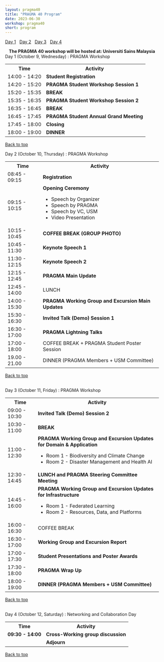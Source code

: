 ```yaml
---
layout: pragma40
title: "PRAGMA 40 Program"
date: 2023-06-30
workshop: pragma40
short: program
---
```


[Day 1](#day1)&nbsp;&nbsp; [Day 2](#day2)&nbsp;&nbsp; [Day 3](#day3)&nbsp;&nbsp; [Day 4](#day4)&nbsp;&nbsp;

<div class="alert">
  <center>
    <b>The PRAGMA 40 workshop will be hosted at: Universiti Sains Malaysia</b>
  </center>
</div>

<div class="border40" id="day1">Day 1 (October 9, Wednesday) : PRAGMA Workshop</div>
<table class="program40">
  <tbody><tr>
    <th>Time</th>
    <th>Activity</th>
  </tr>
  <tr>
    <td>14:00 - 14:20</td>
    <td><b>Student Registration</b></td>
  </tr>
  <tr>
    <td>14:20 - 15:20</td>
    <td><b><!--<a href="https://github.com/pragmagrid/pragma-meetings/blob/master/pragma40/student-workshop/README.md">-->PRAGMA Student Workshop Session 1<!--</a>--></b></td>
  </tr>
  <tr>
    <td>15:20 - 15:35</td>
    <td class="break"><b>BREAK</b></td>
    </tr>
    <tr>
    <td>15:35 - 16:35</td>
    <td><b> PRAGMA Student Workshop Session 2</b></td>
  </tr>
    <tr>
    <td>16:35 - 16:45</td>
    <td class="break"><b>BREAK</b></td>
    </tr>
      <tr>
    <td>16:45 - 17:45</td>
    <td><b>PRAGMA Student Annual Grand Meeting</b></td>
  </tr>
  <tr>
    <td>17:45 - 18:00</td>
    <td><b>Closing</b></td>
  </tr>
  <tr>
    <td>18:00 - 19:00</td>
    <td class="break"><b>DINNER</b></td>
  </tr>
</tbody></table>

[Back to top](/pragma40-program)

<div class="border40" id="day2">Day 2 (October 10, Thursday) : PRAGMA Workshop </div>

<table class="program40">
  <tbody><tr>
    <th>Time</th>
    <th>Activity</th>
  </tr>
  <tr>
    <td>08:45 - 09:15</td>
    <td><b>Registration</b></td>
  </tr>
  <tr>
    <td>09:15 - 10:15</td>
    <td><b>Opening Ceremony</b>
      <ul>
        <li>Speech by Organizer</li>
         <li>Speech by PRAGMA</li>
         <li>Speech by VC, USM</li>
        <li>Video Presentation</li>
      </ul>
    </td>
  </tr>
  <tr>
    <td>10:15 - 10:45</td>
    <td class="break"><b>COFFEE BREAK (GROUP PHOTO)</b></td>
  </tr>
  <tr>
    <td>10:45 - 11:30</td>
    <td><b>Keynote Speech 1</b> </td>
  </tr>
  <tr>
    <td>11:30 - 12:15</td>
    <td><b>Keynote Speech 2</b></td>
  </tr>
    <tr>
    <td>12:15 - 12:45</td>
    <td><b>PRAGMA Main Update</b></td>
  </tr>
  <tr>
    <td>12:45 - 14:00</td>
     <td class="break">LUNCH</td>
  </tr>
  <tr>
    <td>14:00 - 15:30</td>
    <td><b>PRAGMA Working Group and Excursion Main Updates</b>
    </td>
  </tr>
  <tr>
    <td>15:30 - 16:30</td>
    <td><b>Invited Talk (Demo) Session 1</b>
    </td>
  </tr>
  <tr>
    <td>16:30 - 17:00</td>
    <td><b>PRAGMA Lightning Talks</b>
    </td>
  </tr>
  <tr>
    <td>17:00 - 18:00</td>
    <td class="break">COFFEE BREAK + PRAGMA Student Poster Session</td>
  </tr>
  <tr>
    <td>19.00 - 21.00</td>
    <td class="break">DINNER (PRAGMA Members + USM Committee)</td>
  </tr>
</tbody></table>

[Back to top](/pragma40-program)

<br>

<div class="border40" id="day3">Day 3 (October 11, Friday) : PRAGMA Workshop </div>

<table class="program40">
  <tbody><tr>
    <th>Time</th>
    <th>Activity</th>
  </tr>
  <tr>
    <td>09:00 - 10:30</td>
    <td><b>Invited Talk (Demo) Session 2</b></td>
  </tr>
  <tr>
    <td>10:30 - 11:00</td>
    <td class="break"><b>BREAK</b></td>
  </tr>
  <tr>
    <td>11:00 - 12:30</td>
    <td><b>PRAGMA Working Group and Excursion Updates for Domain & Application</b>
      <ul>
        <li>Room 1 - Biodiversity and Climate Change</li>
        <li>Room 2 - Disaster Management and Health AI</li>
      </ul>
    </td>
  </tr>
  <tr>
    <td>12:30 - 14:45</td>
    <td><b>LUNCH and PRAGMA Steering Committee Meeting</b> <br> </td>
  </tr>
  <tr>
    <td>14:45 - 16:00</td>
    <td><b>PRAGMA Working Group and Excursion Updates for Infrastructure</b> <br>
      <ul>
        <li>Room 1 - Federated Learning</li>
        <li>Room 2 - Resources, Data, and Platforms</li>
      </ul>
    </td>
  </tr>
  <tr>
    <td>16:00 - 16:30</td>
    <td class="break">COFFEE BREAK</td>
  </tr>
  <tr>
    <td>16:30 - 17:00</td>
    <td><b>Working Group and Excursion Report</b> <br>
    </td>
  </tr>
  <tr>
    <td>17:00 - 17:30</td>
    <td><b>Student Presentations and Poster Awards</b>
    </td>
  </tr>
  <tr>
    <td>17:30 - 18:00</td>
    <td><b>PRAGMA Wrap Up</b>
    </td>
  </tr>
  <tr>
    <td>18:00 - 19:00</td>
    <td class="break"><b>DINNER (PRAGMA Members + USM Committee)</b>
    </td>
  </tr>
</tbody></table>

[Back to top](/pragma40-program)

<br>

<div class="border40" id="day4">Day 4 (October 12, Saturday) :  Networking and Collaboration Day</div>

<table class="program40">
  <tbody><tr>
    <th>Time</th>
    <th>Activity</th>
  </tr>
  <tr>
    <td>
      <b>09:30 - 14:00</b>
    </td>
    <td><b>Cross-Working group discussion</b></td>
  </tr>
  <tr>
    <td>
      &nbsp;
    </td>
    <td><b>Adjourn</b></td>
  </tr>
</tbody></table>

[Back to top](/pragma40-program)

<br>

